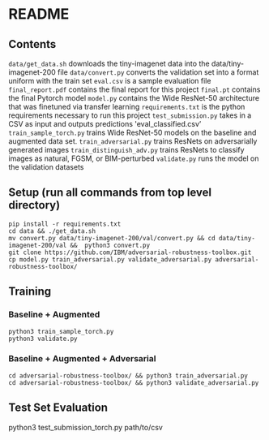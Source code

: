 # README

## Contents
`data/get_data.sh` downloads the tiny-imagenet data into the data/tiny-imagenet-200 file
`data/convert.py` converts the validation set into a format uniform with the train set
`eval.csv` is a sample evaluation file
`final_report.pdf` contains the final report for this project
`final.pt` contains the final Pytorch model
`model.py` contains the Wide ResNet-50 architecture that was finetuned via transfer learning
`requirements.txt` is the python requirements necessary to run this project
`test_submission.py` takes in a CSV as input and outputs predictions 'eval_classified.csv’
`train_sample_torch.py` trains Wide ResNet-50 models on the baseline and augmented data set.
`train_adversarial.py` trains ResNets on adversarially generated images
`train_distinguish_adv.py` trains ResNets to classify images as natural, FGSM, or BIM-perturbed 
`validate.py` runs the model on the validation datasets

## Setup (run all commands from top level directory)
```
pip install -r requirements.txt
cd data && ./get_data.sh
mv convert.py data/tiny-imagenet-200/val/convert.py && cd data/tiny-imagenet-200/val &&  python3 convert.py
git clone https://github.com/IBM/adversarial-robustness-toolbox.git
cp model.py train_adversarial.py validate_adversarial.py adversarial-robustness-toolbox/
```

## Training
### Baseline + Augmented
```
python3 train_sample_torch.py
python3 validate.py
```
### Baseline + Augmented + Adversarial
```
cd adversarial-robustness-toolbox/ && python3 train_adversarial.py
cd adversarial-robustness-toolbox/ && python3 validate_adversarial.py
```

## Test Set Evaluation
python3 test_submission_torch.py path/to/csv

